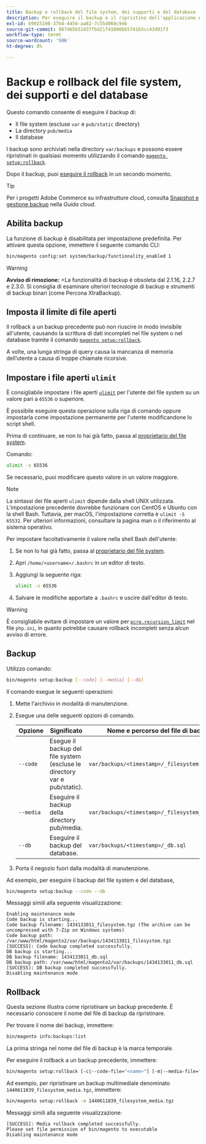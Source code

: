 ```yaml
---
title: Backup e rollback del file system, dei supporti e del database
description: Per eseguire il backup e il ripristino dell’applicazione Adobe Commerce, segui la procedura riportata di seguito.
exl-id: b9925198-37b4-4456-aa82-7c55d060c9eb
source-git-commit: 987d65b52437fbd21f41600bb5741b3cc43d01f3
workflow-type: tm+mt
source-wordcount: '506'
ht-degree: 0%

---
```


# Backup e rollback del file system, dei supporti e del database

Questo comando consente di eseguire il backup di:

* Il file system (escluse `var` e `pub/static` directory)
* La directory `pub/media`
* Il database

I backup sono archiviati nella directory `var/backups` e possono essere ripristinati in qualsiasi momento utilizzando il comando [`magento setup:rollback`](uninstall-modules.md#roll-back-the-file-system-database-or-media-files).

Dopo il backup, puoi [eseguire il rollback](#rollback) in un secondo momento.

>[!TIP]
>
>Per i progetti Adobe Commerce su infrastrutture cloud, consulta [Snapshot e gestione backup](https://experienceleague.adobe.com/en/docs/commerce-cloud-service/user-guide/develop/storage/snapshots) nella _Guida cloud_.

## Abilita backup

La funzione di backup è disabilitata per impostazione predefinita. Per attivare questa opzione, immettere il seguente comando CLI:

```bash
bin/magento config:set system/backup/functionality_enabled 1
```

>[!WARNING]
>
>**Avviso di rimozione:**
>&#x200B;>La funzionalità di backup è obsoleta dal 2.1.16, 2.2.7 e 2.3.0. Si consiglia di esaminare ulteriori tecnologie di backup e strumenti di backup binari (come Percona XtraBackup).

## Imposta il limite di file aperti

Il rollback a un backup precedente può non riuscire in modo invisibile all&#39;utente, causando la scrittura di dati incompleti nel file system o nel database tramite il comando [`magento setup:rollback`](uninstall-modules.md#roll-back-the-file-system-database-or-media-files).

A volte, una lunga stringa di query causa la mancanza di memoria dell’utente a causa di troppe chiamate ricorsive.

## Impostare i file aperti `ulimit`

È consigliabile impostare i file aperti [`ulimit`](https://ss64.com/bash/ulimit.html) per l&#39;utente del file system su un valore pari a `65536` o superiore.

È possibile eseguire questa operazione sulla riga di comando oppure impostarla come impostazione permanente per l&#39;utente modificandone lo script shell.

Prima di continuare, se non lo hai già fatto, passa al [proprietario del file system](../prerequisites/file-system/overview.md).

Comando:

```bash
ulimit -s 65536
```

Se necessario, puoi modificare questo valore in un valore maggiore.

>[!NOTE]
>
>La sintassi dei file aperti `ulimit` dipende dalla shell UNIX utilizzata. L’impostazione precedente dovrebbe funzionare con CentOS e Ubuntu con la shell Bash. Tuttavia, per macOS, l&#39;impostazione corretta è `ulimit -S 65532`. Per ulteriori informazioni, consultare la pagina man o il riferimento al sistema operativo.

Per impostare facoltativamente il valore nella shell Bash dell&#39;utente:

1. Se non lo hai già fatto, passa al [proprietario del file system](../prerequisites/file-system/overview.md).
1. Apri `/home/<username>/.bashrc` in un editor di testo.
1. Aggiungi la seguente riga:

   ```bash
   ulimit -s 65536
   ```

1. Salvare le modifiche apportate a `.bashrc` e uscire dall&#39;editor di testo.

>[!WARNING]
>
>È consigliabile evitare di impostare un valore per [`pcre.recursion_limit`](https://www.php.net/manual/en/pcre.configuration.php) nel file `php.ini`, in quanto potrebbe causare rollback incompleti senza alcun avviso di errore.

## Backup

Utilizzo comando:

```bash
bin/magento setup:backup [--code] [--media] [--db]
```

Il comando esegue le seguenti operazioni:

1. Mette l&#39;archivio in modalità di manutenzione.
1. Esegue una delle seguenti opzioni di comando.

   | Opzione | Significato | Nome e percorso del file di backup |
   |--- |--- |--- |
   | `--code` | Esegue il backup del file system (escluse le directory var e pub/static). | `var/backups/<timestamp>/_filesystem.tgz` |
   | `--media` | Eseguire il backup della directory pub/media. | `var/backups/<timestamp>/_filesystem_media.tgz` |
   | `--db` | Eseguire il backup del database. | `var/backups/<timestamp>/_db.sql` |

1. Porta il negozio fuori dalla modalità di manutenzione.

Ad esempio, per eseguire il backup del file system e del database,

```bash
bin/magento setup:backup --code --db
```

Messaggi simili alla seguente visualizzazione:

```
Enabling maintenance mode
Code backup is starting...
Code backup filename: 1434133011_filesystem.tgz (The archive can be uncompressed with 7-Zip on Windows systems)
Code backup path: /var/www/html/magento2/var/backups/1434133011_filesystem.tgz
[SUCCESS]: Code backup completed successfully.
DB backup is starting...
DB backup filename: 1434133011_db.sql
DB backup path: /var/www/html/magento2/var/backups/1434133011_db.sql
[SUCCESS]: DB backup completed successfully.
Disabling maintenance mode
```

## Rollback

Questa sezione illustra come ripristinare un backup precedente. È necessario conoscere il nome del file di backup da ripristinare.

Per trovare il nome dei backup, immettere:

```bash
bin/magento info:backups:list
```

La prima stringa nel nome del file di backup è la marca temporale.

Per eseguire il rollback a un backup precedente, immettere:

```bash
bin/magento setup:rollback [-c|--code-file="<name>"] [-m|--media-file="<name>"] [-d|--db-file="<name>"]
```

Ad esempio, per ripristinare un backup multimediale denominato `1440611839_filesystem_media.tgz`, immettere:

```bash
bin/magento setup:rollback -m 1440611839_filesystem_media.tgz
```

Messaggi simili alla seguente visualizzazione:

```
[SUCCESS]: Media rollback completed successfully.
Please set file permission of bin/magento to executable
Disabling maintenance mode
```
